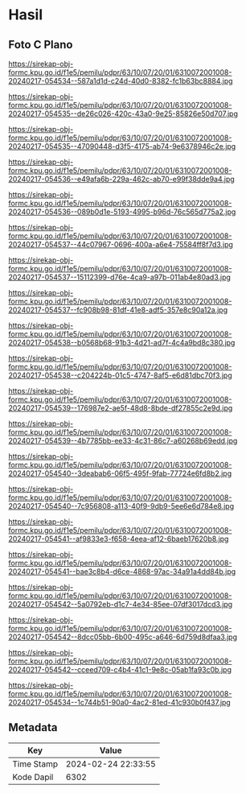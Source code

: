 # Hasil

## Foto C Plano

https://sirekap-obj-formc.kpu.go.id/f1e5/pemilu/pdpr/63/10/07/20/01/6310072001008-20240217-054534--587a1d1d-c24d-40d0-8382-fc1b63bc8884.jpg

https://sirekap-obj-formc.kpu.go.id/f1e5/pemilu/pdpr/63/10/07/20/01/6310072001008-20240217-054535--de26c026-420c-43a0-9e25-85826e50d707.jpg

https://sirekap-obj-formc.kpu.go.id/f1e5/pemilu/pdpr/63/10/07/20/01/6310072001008-20240217-054535--47090448-d3f5-4175-ab74-9e6378946c2e.jpg

https://sirekap-obj-formc.kpu.go.id/f1e5/pemilu/pdpr/63/10/07/20/01/6310072001008-20240217-054536--e49afa6b-229a-462c-ab70-e99f38dde9a4.jpg

https://sirekap-obj-formc.kpu.go.id/f1e5/pemilu/pdpr/63/10/07/20/01/6310072001008-20240217-054536--089b0d1e-5193-4995-b96d-76c565d775a2.jpg

https://sirekap-obj-formc.kpu.go.id/f1e5/pemilu/pdpr/63/10/07/20/01/6310072001008-20240217-054537--44c07967-0696-400a-a6e4-75584ff8f7d3.jpg

https://sirekap-obj-formc.kpu.go.id/f1e5/pemilu/pdpr/63/10/07/20/01/6310072001008-20240217-054537--15112399-d76e-4ca9-a97b-011ab4e80ad3.jpg

https://sirekap-obj-formc.kpu.go.id/f1e5/pemilu/pdpr/63/10/07/20/01/6310072001008-20240217-054537--fc908b98-81df-41e8-adf5-357e8c90a12a.jpg

https://sirekap-obj-formc.kpu.go.id/f1e5/pemilu/pdpr/63/10/07/20/01/6310072001008-20240217-054538--b0568b68-91b3-4d21-ad7f-4c4a9bd8c380.jpg

https://sirekap-obj-formc.kpu.go.id/f1e5/pemilu/pdpr/63/10/07/20/01/6310072001008-20240217-054538--c204224b-01c5-4747-8af5-e6d81dbc70f3.jpg

https://sirekap-obj-formc.kpu.go.id/f1e5/pemilu/pdpr/63/10/07/20/01/6310072001008-20240217-054539--176987e2-ae5f-48d8-8bde-df27855c2e9d.jpg

https://sirekap-obj-formc.kpu.go.id/f1e5/pemilu/pdpr/63/10/07/20/01/6310072001008-20240217-054539--4b7785bb-ee33-4c31-86c7-a60268b69edd.jpg

https://sirekap-obj-formc.kpu.go.id/f1e5/pemilu/pdpr/63/10/07/20/01/6310072001008-20240217-054540--3deabab6-06f5-495f-9fab-77724e6fd8b2.jpg

https://sirekap-obj-formc.kpu.go.id/f1e5/pemilu/pdpr/63/10/07/20/01/6310072001008-20240217-054540--7c956808-a113-40f9-9db9-5ee6e6d784e8.jpg

https://sirekap-obj-formc.kpu.go.id/f1e5/pemilu/pdpr/63/10/07/20/01/6310072001008-20240217-054541--af9833e3-f658-4eea-af12-6baeb17620b8.jpg

https://sirekap-obj-formc.kpu.go.id/f1e5/pemilu/pdpr/63/10/07/20/01/6310072001008-20240217-054541--bae3c8b4-d6ce-4868-97ac-34a91a4dd84b.jpg

https://sirekap-obj-formc.kpu.go.id/f1e5/pemilu/pdpr/63/10/07/20/01/6310072001008-20240217-054542--5a0792eb-d1c7-4e34-85ee-07df3017dcd3.jpg

https://sirekap-obj-formc.kpu.go.id/f1e5/pemilu/pdpr/63/10/07/20/01/6310072001008-20240217-054542--8dcc05bb-6b00-495c-a646-6d759d8dfaa3.jpg

https://sirekap-obj-formc.kpu.go.id/f1e5/pemilu/pdpr/63/10/07/20/01/6310072001008-20240217-054542--cceed709-c4b4-41c1-9e8c-05ab1fa93c0b.jpg

https://sirekap-obj-formc.kpu.go.id/f1e5/pemilu/pdpr/63/10/07/20/01/6310072001008-20240217-054534--1c744b51-90a0-4ac2-81ed-41c930b0f437.jpg


## Metadata

| Key        | Value               |
| ---------- | ------------------- |
| Time Stamp | 2024-02-24 22:33:55 |
| Kode Dapil | 6302                |



